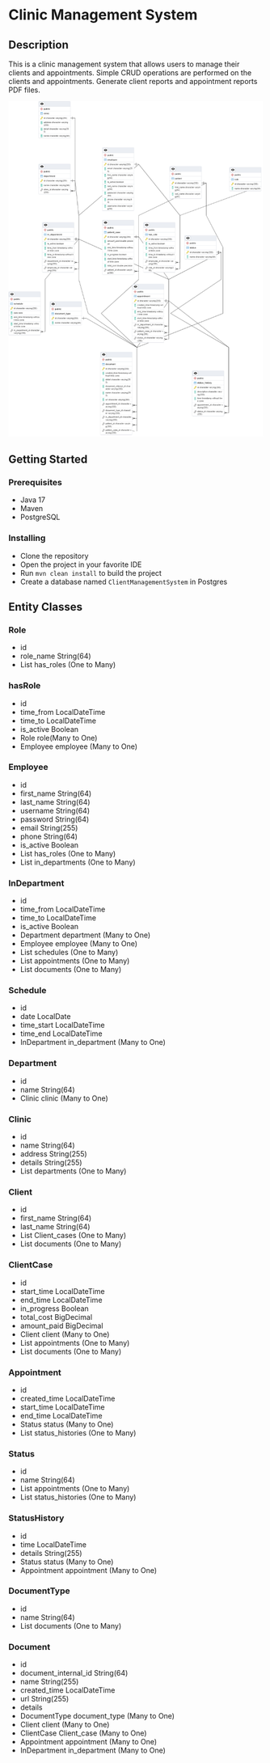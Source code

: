 # Clinic Management System

## Description

This is a clinic management system that allows users to manage their clients and appointments. Simple CRUD operations
are performed on the clients and appointments. Generate client reports and appointment reports PDF files.

![Entity Diagram](./diagram.png)

## Getting Started

### Prerequisites

* Java 17
* Maven
* PostgreSQL

### Installing

* Clone the repository
* Open the project in your favorite IDE
* Run `mvn clean install` to build the project
* Create a database named `ClientManagementSystem` in Postgres

## Entity Classes

### Role

- id
- role_name String(64)
- List<HasRole> has_roles (One to Many)

### hasRole

- id
- time_from LocalDateTime
- time_to LocalDateTime
- is_active Boolean
- Role role(Many to One)
- Employee employee (Many to One)

### Employee

- id
- first_name String(64)
- last_name String(64)
- username String(64)
- password String(64)
- email String(255)
- phone String(64)
- is_active Boolean
- List<HasRole> has_roles (One to Many)
- List<InDepartment> in_departments (One to Many)

### InDepartment

- id
- time_from LocalDateTime
- time_to LocalDateTime
- is_active Boolean
- Department department (Many to One)
- Employee employee (Many to One)
- List<Schedule> schedules (One to Many)
- List<Appointment> appointments (One to Many)
- List<Document> documents (One to Many)

### Schedule

- id
- date LocalDate
- time_start LocalDateTime
- time_end LocalDateTime
- InDepartment in_department (Many to One)

### Department

- id
- name String(64)
- Clinic clinic (Many to One)

### Clinic

- id
- name String(64)
- address String(255)
- details String(255)
- List<Department> departments (One to Many)

### Client

- id
- first_name String(64)
- last_name String(64)
- List<ClientCase> Client_cases (One to Many)
- List<Document> documents (One to Many)

### ClientCase

- id
- start_time LocalDateTime
- end_time LocalDateTime
- in_progress Boolean
- total_cost BigDecimal
- amount_paid BigDecimal
- Client client (Many to One)
- List<Appointment> appointments (One to Many)
- List<Document> documents (One to Many)

### Appointment

- id
- created_time LocalDateTime
- start_time LocalDateTime
- end_time LocalDateTime
- Status status (Many to One)
- List<StatusHistory> status_histories (One to Many)

### Status

- id
- name String(64)
- List<Appointment> appointments (One to Many)
- List<StatusHistory> status_histories (One to Many)

### StatusHistory

- id
- time LocalDateTime
- details String(255)
- Status status (Many to One)
- Appointment appointment (Many to One)

### DocumentType

- id
- name String(64)
- List<Document> documents (One to Many)

### Document

- id
- document_internal_id String(64)
- name String(255)
- created_time LocalDateTime
- url String(255)
- details
- DocumentType document_type (Many to One)
- Client client (Many to One)
- ClientCase Client_case (Many to One)
- Appointment appointment (Many to One)
- InDepartment in_department (Many to One)
